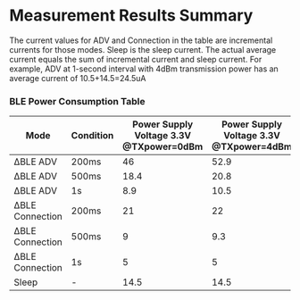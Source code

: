 # Measurement Results Summary
The current values for ADV and Connection in the table are incremental currents for those modes. Sleep is the sleep current. The actual average current equals the sum of incremental current and sleep current. For example, ADV at 1-second interval with 4dBm transmission power has an average current of 10.5+14.5=24.5uA

### BLE Power Consumption Table

| Mode | Condition | Power Supply Voltage 3.3V @TXpower=0dBm | Power Supply Voltage 3.3V @TXpower=4dBm | Power Supply Voltage 3.3V @TXpower=10dBm | Power Supply Voltage 3.3V @TXpower=13dBm | Unit |
|------|-----------|------------------------------------------|------------------------------------------|-------------------------------------------|-------------------------------------------|------|
| ∆BLE ADV | 200ms | 46 | 52.9 | 70.5 | 396.3 | uA |
| ∆BLE ADV | 500ms | 18.4 | 20.8 | 29.8 | 103.5 | uA |
| ∆BLE ADV | 1s | 8.9 | 10.5 | 14.6 | 53 | uA |
| ∆BLE Connection | 200ms | 21 | 22 | 25.7 | 46.8 | uA |
| ∆BLE Connection | 500ms | 9 | 9.3 | 10.9 | 19.3 | uA |
| ∆BLE Connection | 1s | 5 | 5 |6.1 | 10.3 | uA |
| Sleep | - | 14.5 | 14.5 | 14.5 | 14.5 | uA |